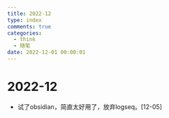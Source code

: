 ```yaml
---
title: 2022-12
type: index
comments: true
categories:
  - think
  - 随笔
date: 2022-12-01 00:00:01
---
```


# 2022-12

+ 试了obsidian，简直太好用了，放弃logseq。[12-05]
